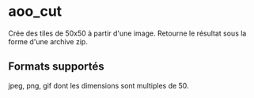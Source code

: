 # aoo_cut
Crée des tiles de 50x50 à partir d'une image. Retourne le résultat sous la forme d'une archive zip.

## Formats supportés
jpeg, png, gif dont les dimensions sont multiples de 50.

